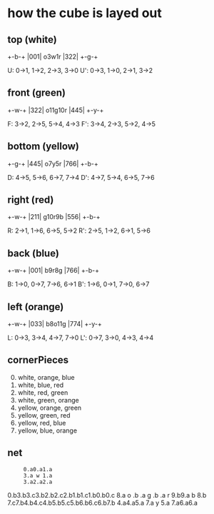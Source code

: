 # how the cube is layed out

## top (white)

+-b-+
|001|
o3w1r
|322|
+-g-+

U: 0->1, 1->2, 2->3, 3->0
U': 0->3, 1->0, 2->1, 3->2

## front (green)

+-w-+
|322|
o11g10r
|445|
+-y-+

F: 3->2, 2->5, 5->4, 4->3
F': 3->4, 2->3, 5->2, 4->5

## bottom (yellow)

+-g-+
|445|
o7y5r
|766|
+-b-+

D: 4->5, 5->6, 6->7, 7->4
D': 4->7, 5->4, 6->5, 7->6

## right (red)

+-w-+
|211|
g10r9b
|556|
+-b-+

R: 2->1, 1->6, 6->5, 5->2
R': 2->5, 1->2, 6->1, 5->6

## back (blue)

+-w-+
|001|
b9r8g
|766|
+-b-+

B: 1->0, 0->7, 7->6, 6->1
B': 1->6, 0->1, 7->0, 6->7

## left (orange)

+-w-+
|033|
b8o11g
|774|
+-y-+

L: 0->3, 3->4, 4->7, 7->0
L': 0->7, 3->0, 4->3, 4->4

## cornerPieces

0. white, orange, blue
1. white, blue, red
2. white, red, green
3. white, green, orange
4. yellow, orange, green
5. yellow, green, red
6. yellow, red, blue
7. yellow, blue, orange

## net

         0.a0.a1.a
         3.a w 1.a
         3.a2.a2.a
0.b3.b3.c3.b2.b2.c2.b1.b1.c1.b0.b0.c
8.a o  .b .a g  .b .a r 9.b9.a b 8.b
7.c7.b4.b4.c4.b5.b5.c5.b6.b6.c6.b7.b
         4.a4.a5.a
         7.a y 5.a
         7.a6.a6.a
